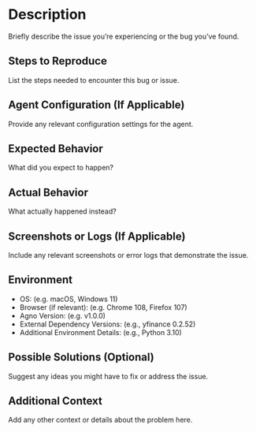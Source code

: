# Description
Briefly describe the issue you’re experiencing or the bug you’ve found.

## Steps to Reproduce
List the steps needed to encounter this bug or issue.

## Agent Configuration (If Applicable)
Provide any relevant configuration settings for the agent.

## Expected Behavior
What did you expect to happen?

## Actual Behavior
What actually happened instead?

## Screenshots or Logs (If Applicable)
Include any relevant screenshots or error logs that demonstrate the issue.

## Environment
- OS: (e.g. macOS, Windows 11)
- Browser (if relevant): (e.g. Chrome 108, Firefox 107)
- Agno Version: (e.g. v1.0.0)
- External Dependency Versions: (e.g., yfinance 0.2.52)
- Additional Environment Details: (e.g., Python 3.10)

## Possible Solutions (Optional)
Suggest any ideas you might have to fix or address the issue.

## Additional Context
Add any other context or details about the problem here.
